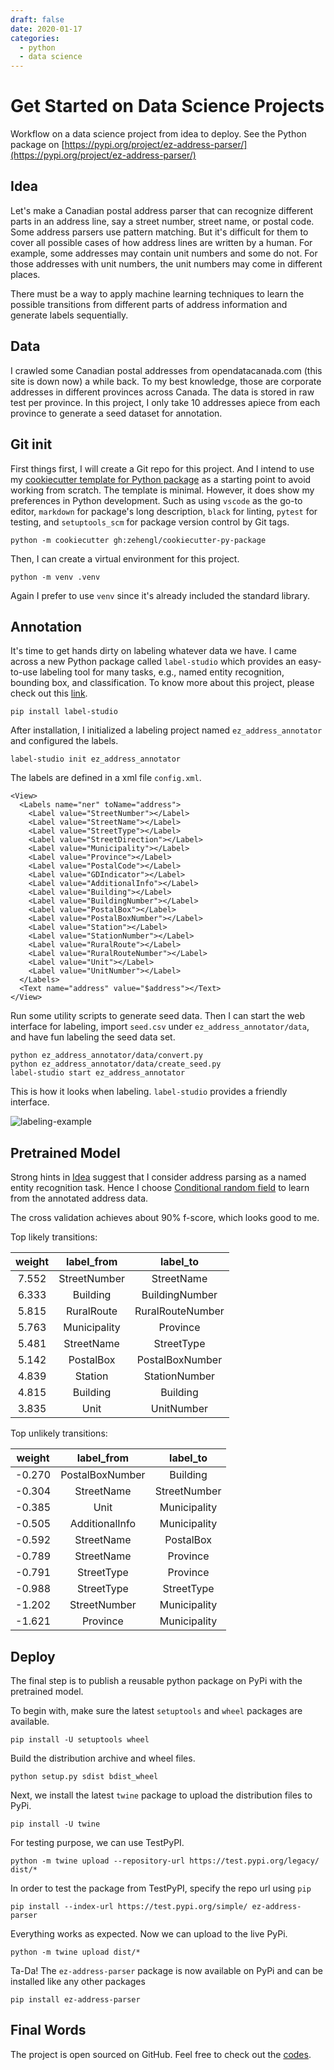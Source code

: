 ```yaml
---
draft: false
date: 2020-01-17
categories:
  - python
  - data science
---
```


# Get Started on Data Science Projects

Workflow on a data science project from idea to deploy. See the Python package on [https://pypi.org/project/ez-address-parser/](https://pypi.org/project/ez-address-parser/)

<!-- more -->

## Idea

Let's make a Canadian postal address parser that can recognize different parts in an address line, say a street number, street name, or postal code. Some address parsers use pattern matching. But it's difficult for them to cover all possible cases of how address lines are written by a human. For example, some addresses may contain unit numbers and some do not. For those addresses with unit numbers, the unit numbers may come in different places.

There must be a way to apply machine learning techniques to learn the possible transitions from different parts of address information and generate labels sequentially.

## Data

I crawled some Canadian postal addresses from opendatacanada.com (this site is down now) a while back. To my best knowledge, those are corporate addresses in different provinces across Canada. The data is stored in raw test per province. In this project, I only take 10 addresses apiece from each province to generate a seed dataset for annotation.

## Git init

First things first, I will create a Git repo for this project. And I intend to use my [cookiecutter template for Python package](https://github.com/zehengl/cookiecutter-py-package) as a starting point to avoid working from scratch. The template is minimal. However, it does show my preferences in Python development. Such as using `vscode` as the go-to editor, `markdown` for package's long description, `black` for linting, `pytest` for testing, and `setuptools_scm` for package version control by Git tags.

```
python -m cookiecutter gh:zehengl/cookiecutter-py-package
```

Then, I can create a virtual environment for this project.

```
python -m venv .venv
```

Again I prefer to use `venv` since it's already included the standard library.

## Annotation

It's time to get hands dirty on labeling whatever data we have. I came across a new Python package called `label-studio` which provides an easy-to-use labeling tool for many tasks, e.g., named entity recognition, bounding box, and classification. To know more about this project, please check out this [link](https://labelstud.io/guide/).

```
pip install label-studio
```

After installation, I initialized a labeling project named `ez_address_annotator` and configured the labels.

```
label-studio init ez_address_annotator
```

The labels are defined in a xml file `config.xml`.

```
<View>
  <Labels name="ner" toName="address">
    <Label value="StreetNumber"></Label>
    <Label value="StreetName"></Label>
    <Label value="StreetType"></Label>
    <Label value="StreetDirection"></Label>
    <Label value="Municipality"></Label>
    <Label value="Province"></Label>
    <Label value="PostalCode"></Label>
    <Label value="GDIndicator"></Label>
    <Label value="AdditionalInfo"></Label>
    <Label value="Building"></Label>
    <Label value="BuildingNumber"></Label>
    <Label value="PostalBox"></Label>
    <Label value="PostalBoxNumber"></Label>
    <Label value="Station"></Label>
    <Label value="StationNumber"></Label>
    <Label value="RuralRoute"></Label>
    <Label value="RuralRouteNumber"></Label>
    <Label value="Unit"></Label>
    <Label value="UnitNumber"></Label>
  </Labels>
  <Text name="address" value="$address"></Text>
</View>
```

Run some utility scripts to generate seed data. Then I can start the web interface for labeling, import `seed.csv` under `ez_address_annotator/data`, and have fun labeling the seed data set.

```
python ez_address_annotator/data/convert.py
python ez_address_annotator/data/create_seed.py
label-studio start ez_address_annotator
```

This is how it looks when labeling. `label-studio` provides a friendly interface.

![labeling-example](https://github.com/zehengl/ez-address-parser/raw/main/labeling-example.gif)

## Pretrained Model

Strong hints in [Idea](#idea) suggest that I consider address parsing as a named entity recognition task. Hence I choose [Conditional random field](https://en.wikipedia.org/wiki/Conditional_random_field) to learn from the annotated address data.

The cross validation achieves about 90% f-score, which looks good to me.

Top likely transitions:

| weight |  label_from  |     label_to     |
| :----: | :----------: | :--------------: |
| 7.552  | StreetNumber |    StreetName    |
| 6.333  |   Building   |  BuildingNumber  |
| 5.815  |  RuralRoute  | RuralRouteNumber |
| 5.763  | Municipality |     Province     |
| 5.481  |  StreetName  |    StreetType    |
| 5.142  |  PostalBox   | PostalBoxNumber  |
| 4.839  |   Station    |  StationNumber   |
| 4.815  |   Building   |     Building     |
| 3.835  |     Unit     |    UnitNumber    |

Top unlikely transitions:

| weight |   label_from    |   label_to   |
| :----: | :-------------: | :----------: |
| -0.270 | PostalBoxNumber |   Building   |
| -0.304 |   StreetName    | StreetNumber |
| -0.385 |      Unit       | Municipality |
| -0.505 | AdditionalInfo  | Municipality |
| -0.592 |   StreetName    |  PostalBox   |
| -0.789 |   StreetName    |   Province   |
| -0.791 |   StreetType    |   Province   |
| -0.988 |   StreetType    |  StreetType  |
| -1.202 |  StreetNumber   | Municipality |
| -1.621 |    Province     | Municipality |

## Deploy

The final step is to publish a reusable python package on PyPi with the pretrained model.

To begin with, make sure the latest `setuptools` and `wheel` packages are available.

```
pip install -U setuptools wheel
```

Build the distribution archive and wheel files.

```
python setup.py sdist bdist_wheel
```

Next, we install the latest `twine` package to upload the distribution files to PyPi.

```
pip install -U twine
```

For testing purpose, we can use TestPyPI.

```
python -m twine upload --repository-url https://test.pypi.org/legacy/ dist/*
```

In order to test the package from TestPyPI, specify the repo url using `pip`

```
pip install --index-url https://test.pypi.org/simple/ ez-address-parser
```

Everything works as expected. Now we can upload to the live PyPi.

```
python -m twine upload dist/*
```

Ta-Da! The `ez-address-parser` package is now available on PyPi and can be installed like any other packages

```
pip install ez-address-parser
```

## Final Words

The project is open sourced on GitHub. Feel free to check out the [codes](https://github.com/zehengl/ez-address-parser).
